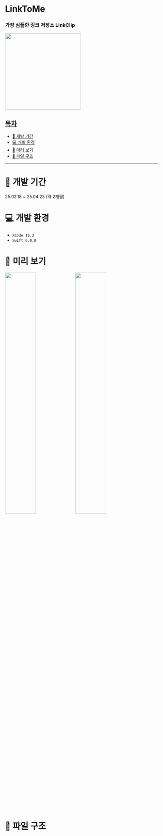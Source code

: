 # LinkToMe

### 가장 심플한 링크 저장소 LinkClip


<a href="https://apps.apple.com/kr/app/linkclip-%EC%86%90%EC%89%AC%EC%9A%B4-%EB%A7%81%ED%81%AC-%EC%A0%80%EC%9E%A5/id6744954526">
 <img src="https://github.com/user-attachments/assets/4a8856c1-efb7-4b7b-82cc-1116b50c5678" width="250px">
</div>

## 목차
- [🚀 개발 기간](#-개발-기간)
- [💻 개발 환경](#-개발-환경)
- [👀 미리 보기](#-미리보기)
- [📁 파일 구조](#-파일-구조)

---

# 🚀 개발 기간
25.02.18 ~ 25.04.23 (약 2개월)

# 💻 개발 환경
- `XCode 16.3`
- `Swift 6.0.0`

# 👀 미리 보기
<div>
 <img src="https://github.com/user-attachments/assets/4c1a87b7-dd1d-4d2e-9fc5-e8b4f41b336d" width=45%>
 <img src="https://github.com/user-attachments/assets/0ed9575a-66fd-4a53-b7d4-db43c8437eff" width=45%>
</div>


# 📁 파일 구조
